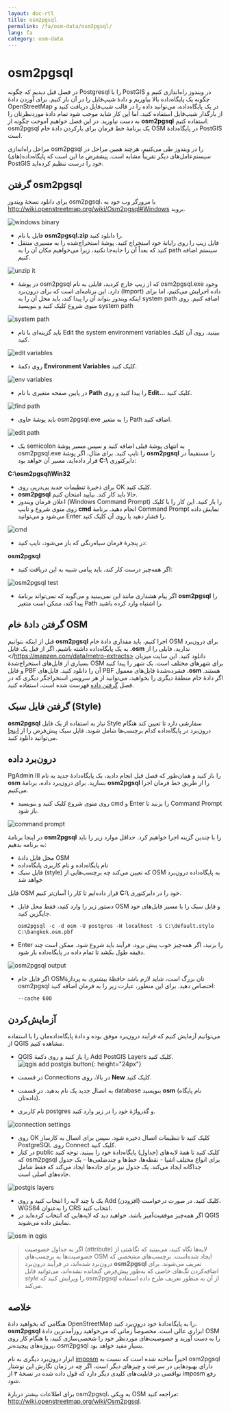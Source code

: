 ```yaml
---
layout: doc-rtl
title: osm2pgsql
permalink: /fa/osm-data/osm2pgsql/
lang: fa
category: osm-data
---
```


osm2pgsql
==========


در فصل قبل دیدیم که چگونه Postgresql را با PostGIS در ویندوز راه‌اندازی کنیم و چگونه یک پایگاه‌داده بالا بیاوریم و دادهٔ شیپ‌فایل را در آن بار کنیم. برای آوردن دادهٔ OpenStreetMap در یک پایگاه‌داده، می‌توانید داده را در قالب شیپ‌فایل دریافت کنید و از بارگذار شیپ‌فایل استفاده کنید. اما این کار شاید موجب شود تمام دادهٔ موردنظرتان را به دست نیاورید. در این فصل خواهیم آموخت چگونه از **osm2pgsql** استفاده کنیم. osm2pgsql یک برنامهٔ خط فرمان برای بارکردن دادهٔ خام OSM در پایگاه‌دادهٔ PostGIS است.  

مراحل راه‌اندازی osm2pgsql را در ویندوز طی می‌کنیم، هرچند همین مراحل در سیستم‌عامل‌های دیگر تقریباً مشابه است. پیشفرض ما این است که پایگاه‌داده(های) PostGIS خود را درست تنظیم کرده‌اید.  

گرفتن osm2pgsql
-------------

برای دانلود نسخهٔ ویندوز osm2pgsql، با مرورگر وب خود به <http://wiki.openstreetmap.org/wiki/Osm2pgsql#Windows> بروید.  

![windows binary][]

- فایل با نام **osm2pgsql.zip** را دانلود کنید.  
- فایل زیپ را روی رایانهٔ خود استخراج کنید. پوشهٔ استخراج‌شده را به مسیری منتقل کنید که بعداً آن را جابه‌جا نکنید، زیرا می‌خواهیم مکان آن را به path سیستم اضافه کنیم.  

![unzip it][]

- در پوشهٔ osm2pgsql که از زیپ خارج کردید، فایلی به نام osm2pgsql.exe وجود دارد. این برنامه‌ای است که برای درون‌برد (Import) داده اجرایش می‌کنیم، اما برای اینکه ویندوز بتواند آن را پیدا کند، باید محل آن را به system path اضافه کنیم. روی منوی شروع کلیک کنید و بنویسید system path   

![system path][]

- باید گزینه‌ای با نام Edit the system environment variables ببینید. روی آن کلیک کنید.  

![edit variables][]

- روی دکمهٔ **Environment Variables** کلیک کنید.  

![env variables][]

- در پایین صفحه متغیری با نام **Path** را پیدا کنید و روی **Edit...‎** کلیک کنید.  

![find path][]

- باید پوشهٔ حاوی osm2pgsql.exe را به متغیر Path اضافه کنید.  

![edit path][]

- یک semicolon به انتهای پوشهٔ قبلی اضافه کنید و سپس مسیر پوشهٔ osm2pgsql.exe را تایپ کنید. برای مثال، اگر پوشهٔ **osm2pgsql** را مستقیماً در دایرکتوری **<span dir="ltr">C:\\</span>** قرار داده‌اید، مسیر آن خواهد بود:  
	
**C:\osm2pgsql\Win32**  

- برای ذخیرهٔ تنظیمات جدید پی‌درپی روی OK کلیک کنید.  
- **osm2pgsql** حالا باید کار کند. بیایید امتحان کنیم.  
- اعلان فرمان ویندوز (Windows Command Prompt) را باز کنید. این کار را با کلیک روی منوی شروع و تایپ **cmd** انجام دهید. برنامهٔ Command Prompt نمایش داده می‌شود و می‌توانید Enter را فشار دهید یا روی آن کلیک کنید.  

![cmd][]

- در پنجرهٔ فرمان سیاه‌رنگی که باز می‌شود، تایپ کنید:  

**osm2pgsql**

- اگر همه‌چیز درست کار کند، باید پیامی شبیه به این دریافت کنید:  

![osm2pgsql test][]

- اگر پیام هشداری مانند این نمی‌بینید و می‌گوید که نمی‌تواند برنامهٔ **osm2pgsql** را پیدا کند، ممکن است متغیر Path را اشتباه وارد کرده باشید.  

گرفتن دادهٔ خام OSM
---------------------
قبل از اینکه بتوانیم **osm2pgsql** اجرا کنیم، باید مقداری دادهٔ خام OSM برای درون‌برد به یک پایگاه‌داده داشته باشیم. اگر از قبل یک فایل **‎.osm** ندارید، فایلی را از </https://mapzen.com/data/metro-extracts> دانلود کنید. این سایت میزبان بسیاری از فایل‌های استخراج‌شدهٔ OSM برای شهرهای مختلف است. یک شهر را پیدا کنید و فایل PBF آن را دانلود کنید. فایل‌های PBF فشرده‌شدهٔ فایل‌های معمول **‎.osm** هستند. اگر دادهٔ خام منطقهٔ دیگری را بخواهید، می‌توانید از هر سرویس استخراجگر دیگری که در فصل [گرفتن داده](fa/osm-data/get-data) فهرست شده است، استفاده کنید.  

گرفتن فایل سبک (Style)
------------------
**osm2pgsql** نیاز به استفاده از یک فایل Style سفارشی دارد تا تعیین کند هنگام درون‌برد در پایگاه‌داده کدام برچسب‌ها شامل شوند. فایل سبک پیش‌فرض را از [اینجا](/files/default.style) می‌توانید دانلود کنید.  

درون‌برد داده
-------------------
PgAdmin III را باز کنید و همان‌طور که فصل قبل انجام دادید، یک پایگاه‌دادهٔ جدید به نام **osm** بسازید. برای درون‌برد داده، برنامهٔ **osm2pgsql** را از طریق خط فرمان اجرا می‌کنیم. 

- روی منوی شروع کلیک کنید و بنویسید cmd و Enter را بزنید تا Command Prompt باز شود.  

![command prompt][]

در اینجا برنامهٔ **osm2pgsql** را با چندین گزینه اجرا خواهیم کرد. حداقل موارد زیر را باید به برنامه بدهیم:  

- محل فایل دادهٔ OSM  
- نام پایگاه‌داده و نام کاربری پایگاه‌داده  
- فایل سبک (style) که تعیین می‌کند چه برچسب‌هایی از OSM به پایگاه‌داده درون‌برد خواهد شد  

فایل OSM خود را در دایرکتوری **<span dir="ltr">C:\\</span>** قرار داده‌ایم تا کار را آسان‌تر کنیم.  

- دستور زیر را وارد کنید، فقط محل فایل OSM و فایل سبک را با مسیر فایل‌های خود جایگزین کنید.

      osm2pgsql -c -d osm -U postgres -H localhost -S C:\default.style C:\bangkok.osm.pbf  

- Enter را بزنید، اگر همه‌چیز خوب پیش برود، فرآیند باید شروع شود. ممکن است چند دقیقه طول بکشد تا تمام داده در پایگاه‌داده بار شود.  

![osm2pgsql output][]

- اگر فایل خام OSMتان بزرگ است، شاید لازم باشد حافظهٔ بیشتری به پردازهٔ osm2pgsql اختصاص دهید. برای این منظور، عبارت زیر را به فرمان اضافه کنید:  

      --cache 600

آزمایش‌کردن
-----------

می‌توانیم آزمایش کنیم که فرآیند درون‌برد موفق بوده و دادهٔ پایگاه‌داده‌مان را با استفاده از QGIS مشاهده کنیم.  

- QGIS را باز کنید و روی دکمهٔ Add PostGIS Layers کلیک کنید. ![qgis add postgis button][]{: height="24px"}

- در قسمت Connections در بالا، روی **New** کلیک کنید.  
- به اتصال جدید یک نام بدهید. در قسمت database بنویسید **osm** (نام پایگاه داده‌تان).  
- نام کاربری postgres و گذرواژهٔ خود را در زیر وارد کنید.  

![connection settings][]

- روی OK کلیک کنید تا تنظیمات اتصال ذخیره شود. سپس برای اتصال به کارساز PostgreSQL روی Connect کلیک کنید.  
- در کنار public کلیک کنید تا همهٔ لایه‌های (جداول) پایگاه‌دادهٔ خود را ببینید. توجه کنید که osm2pgsql برای انواع مختلف اشیا - نقطه‌ها، خط‌ها و چندضلعی‌ها - یک جدول جداگانه ایجاد می‌کند. یک جدول نیز برای جاده‌ها ایجاد می‌کند که فقط شامل جاده‌های اصلی است.  

![postgis layers][]

- یک یا چند لایه را انتخاب کنید و روی Add (افزودن) کلیک کنید. در صورت درخواست، WGS84 را به‌عنوان CRS انتخاب کنید.  
- اگر همه‌چیز موفقیت‌آمیز باشد، خواهید دید که لایه‌هایی که انتخاب کرده‌اید در QGIS نمایش داده می‌شوند.  

![osm in qgis][]

> اگر به جداول خصوصیت (attribute) لایه‌ها نگاه کنید، می‌بینید که نگاشتی از خصوصیت‌ها به برچسب‌های OSM ایجاد شده‌است. برچسب‌های مشخصی که درون‌برد شده‌اند، در فرآیند درون‌برد **osm2pgsql** تعریف می‌شوند. برای اضافه‌کردن تگ‌های خاصی که به‌طور پیش‌فرض گنجانده نشده‌اند، می‌توانید فایل *style* را ویرایش کنید که osm2pgsql از آن به منظور تعریف طرح داده استفاده می‌کند.  


خلاصه
-------

هنگامی که بخواهید دادهٔ OpenStreetMap را به پایگاه‌دادهٔ خود درون‌برد کنید، **osm2pgsql** ابزاری عالی است. مخصوصاً زمانی که می‌خواهید روزآمدترین دادهٔ OSM را به دست آورید و خصوصیت‌های موردنظر خود را شخصی‌سازی کنید، یا هنگام کار روی پروژه‌های پیچیده‌تر، osm2pgsql بسیار مفید خواهد بود.  

ابزار درون‌برد دیگری به نام [imposm](http://imposm.org/) اخیراً ساخته شده است که نسبت به osm2pgsql دارای بهبودهایی در سرعت و چیزهای دیگر است، اگر چه در زمان نگارش این نوشتار نواقصی در قابلیت‌های کلیدی دیگر دارد که قول داده شده در نسخهٔ ۳ از imposm رفع شود.  

برای اطلاعات بیشتر دربارهٔ osm2pgsql، به ویکی OSM مراجعه کنید: <http://wiki.openstreetmap.org/wiki/Osm2pgsql>.  


[windows binary]: /images/osm-data/windows-binary.png
[unzip it]: /images/osm-data/unzip-it.png
[system path]: /images/osm-data/system-path.png
[edit variables]: /images/osm-data/edit-environment-variables.png
[env variables]: /images/osm-data/environment-variables.png
[find path]: /images/osm-data/find-path.png
[edit path]: /images/osm-data/edit-path-variable.png
[cmd]: /images/osm-data/cmd.png
[osm2pgsql test]: /images/osm-data/osm2pgsql-test.png
[command prompt]: /images/osm-data/command-prompt.png
[osm2pgsql output]: /images/osm-data/osm2pgsql-output.png
[qgis add postgis button]: /images/osm-data/add-postgis-button.png
[connection settings]: /images/osm-data/connection-settings.png
[postgis layers]: /images/osm-data/postgis-layers.png
[osm in qgis]: /images/osm-data/osm-in-qgis.png
